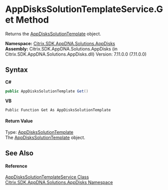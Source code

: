 # AppDisksSolutionTemplateService.Get Method 
 

Returns the <a href="cef395ca-9b79-009c-3889-8096ca0bcda7">AppDisksSolutionTemplate</a> object.

**Namespace:**&nbsp;<a href="3c384851-470e-e1e2-019f-9fa48f730a55">Citrix.SDK.AppDNA.Solutions.AppDisks</a><br />**Assembly:**&nbsp;Citrix.SDK.AppDNA.Solutions.AppDisks (in Citrix.SDK.AppDNA.Solutions.AppDisks.dll) Version: 7.11.0.0 (7.11.0.0)

## Syntax

**C#**
```csharp
public AppDisksSolutionTemplate Get()
```

**VB**
```vbnet
Public Function Get As AppDisksSolutionTemplate
```


#### Return Value
Type: <a href="cef395ca-9b79-009c-3889-8096ca0bcda7">AppDisksSolutionTemplate</a><br />The <a href="cef395ca-9b79-009c-3889-8096ca0bcda7">AppDisksSolutionTemplate</a> object.

## See Also


#### Reference
<a href="6d9401dd-e93a-25e1-91a1-06eec94e8e15">AppDisksSolutionTemplateService Class</a><br /><a href="3c384851-470e-e1e2-019f-9fa48f730a55">Citrix.SDK.AppDNA.Solutions.AppDisks Namespace</a><br />